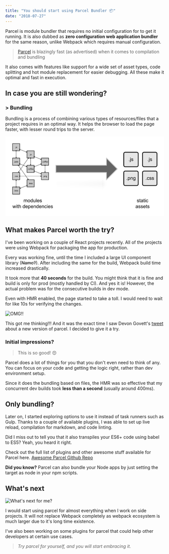 ```yaml
---
title: "You should start using Parcel Bundler 📦"
date: "2018-07-27"
---
```


Parcel is module bundler that requires no initial configuration for to get it running. It is also dubbed as **zero configuration web application bundler** for the same reason, unlike Webpack which requires manual configuration.

> [Parcel](https://parceljs.org/) is blazingly fast (as advertised) when it comes to compilation and bundling

It also comes with features like support for a wide set of asset types, code splitting and hot module replacement for easier debugging. All these make it optimal and fast in execution.

## In case you are still wondering?

### \> Bundling

Bundling is a process of combining various types of resources/files that a project requires in an optimal way. It helps the browser to load the page faster, with lesser round trips to the server.

![Bundling](./bundling-process.png)

## What makes Parcel worth the try?

I've been working on a couple of React projects recently. All of the projects were using Webpack for packaging the app for production.

Every was working fine, until the time I included a large UI component library (<s>Name?</s>). After including the same for the build, Webpack build time increased drastically.

It took more that **40 seconds** for the build. You might think that it is fine and build is only for prod (mostly handled by CI). And yes it is! However, the actual problem was for the consecutive builds in dev mode.

Even with HMR enabled, the page started to take a toll. I would need to wait for like 10s for verifying the changes.

![OMG!!](https://i.giphy.com/media/l4FGzF4Z2lKktzjHi/giphy.webp)

This got me thinking!!! And it was the exact time I saw Devon Govett's [tweet](https://twitter.com/devongovett/status/1007291359336677377) about a new version of parcel. I decided to give it a try.

### Initial impressions?

> This is so good! 😍

Parcel does a lot of things for you that you don't even need to think of any. You can focus on your code and getting the logic right, rather than dev environment setup.

Since it does the bundling based on files, the HMR was so effective that my concurrent dev builds took **less than a second** (usually around 400ms).

## Only bundling?

Later on, I started exploring options to use it instead of task runners such as Gulp. Thanks to a couple of available plugins, I was able to set up live reload, compilation for markdown, and code linting.

Did I miss out to tell you that it also transpiles your ES6+ code using babel to ES5? Yeah, you heard it right.

Check out the full list of plugins and other awesome stuff available for Parcel here. [Awesome Parcel Github Repo](https://github.com/parcel-bundler/awesome-parcel)

**Did you know?** Parcel can also bundle your Node apps by just setting the target as node in your npm scripts.

## What's next

![What's next for me?](https://media.giphy.com/media/3og0ICZh82LEsNjHoc/giphy.gif)

I would start using parcel for almost everything when I work on side projects. It will not replace Webpack completely as webpack ecosystem is much larger due to it's long time existence.

I've also been working on some plugins for parcel that could help other developers at certain use cases.

> _Try parcel for yourself, and you will start embracing it._

